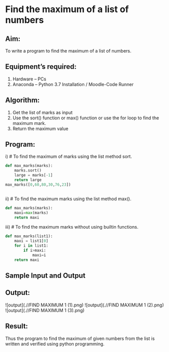 # Find the maximum of a list of numbers
## Aim:
To write a program to find the maximum of a list of numbers.
## Equipment’s required:
1.	Hardware – PCs
2.	Anaconda – Python 3.7 Installation / Moodle-Code Runner
## Algorithm:
1.	Get the list of marks as input
2.	Use the sort() function or max() function or use the for loop to find the maximum mark.
3.	Return the maximum value
## Program:

i)	# To find the maximum of marks using the list method sort.
```Python
def max_marks(marks):
    marks.sort()
    large = marks[-1]
    return large
max_marks([0,60,80,30,76,23])



```

ii)	# To find the maximum marks using the list method max().
```Python
def max_marks(marks):
    maxi=max(marks)
    return maxi


```

iii) # To find the maximum marks without using builtin functions.
```Python
def max_marks(list1):
    maxi = list1[0]
    for i in list1:
        if i>maxi:
            maxi=i
    return maxi


```
## Sample Input and Output
 


## Output:
![output](.//FIND MAXIMUM 1 (1).png)
![output](.//FIND MAXIMUM 1 (2).png)
![output](.//FIND MAXIMUM 1 (3).png)

## Result:
Thus the program to find the maximum of given numbers from the list is written and verified using python programming.
